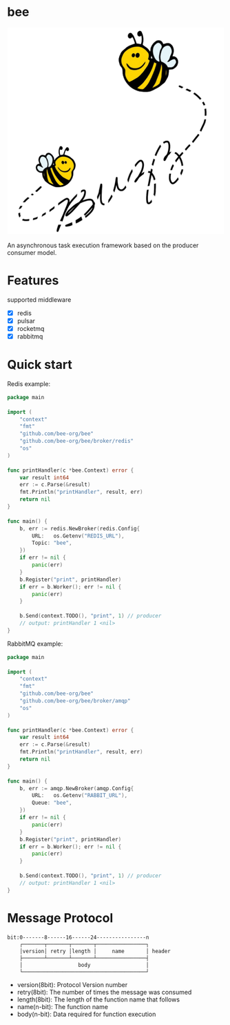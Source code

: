 # bee

![image](./images/favpng_honey.png)

An asynchronous task execution framework based on the producer consumer model.

# Features

supported middleware

- [x] redis
- [x] pulsar
- [x] rocketmq
- [x] rabbitmq

# Quick start

Redis example:

```go
package main

import (
	"context"
	"fmt"
	"github.com/bee-org/bee"
	"github.com/bee-org/bee/broker/redis"
	"os"
)

func printHandler(c *bee.Context) error {
	var result int64
	err := c.Parse(&result)
	fmt.Println("printHandler", result, err)
	return nil
}

func main() {
	b, err := redis.NewBroker(redis.Config{
		URL:   os.Getenv("REDIS_URL"),
		Topic: "bee",
	})
	if err != nil {
		panic(err)
	}
	b.Register("print", printHandler)
	if err = b.Worker(); err != nil {
		panic(err)
	}

	b.Send(context.TODO(), "print", 1) // producer
	// output: printHandler 1 <nil>
}

```

RabbitMQ example:

```go
package main

import (
	"context"
	"fmt"
	"github.com/bee-org/bee"
	"github.com/bee-org/bee/broker/amqp"
	"os"
)

func printHandler(c *bee.Context) error {
	var result int64
	err := c.Parse(&result)
	fmt.Println("printHandler", result, err)
	return nil
}

func main() {
	b, err := amqp.NewBroker(amqp.Config{
		URL:   os.Getenv("RABBIT_URL"),
		Queue: "bee",
	})
	if err != nil {
		panic(err)
	}
	b.Register("print", printHandler)
	if err = b.Worker(); err != nil {
		panic(err)
	}

	b.Send(context.TODO(), "print", 1) // producer
	// output: printHandler 1 <nil>
}

```

# Message Protocol

```text
bit:0-------8------16------24----------------n
    ┌───────┬───────┬───────┬────────────────┐
    │version│ retry │length │     name       │ header
    ├───────┴───────┴───────┴────────────────┤
    │                  body                  │
    └────────────────────────────────────────┘
```

- version(8bit): Protocol Version number
- retry(8bit): The number of times the message was consumed
- length(8bit): The length of the function name that follows
- name(n-bit): The function name
- body(n-bit): Data required for function execution